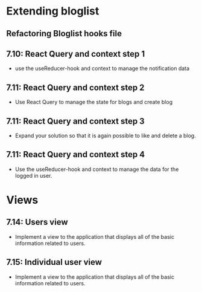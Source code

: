 # Extending bloglist

## Refactoring Bloglist hooks file

## 7.10: React Query and context step 1

- use the useReducer-hook and context to manage the notification data

## 7.11: React Query and context step 2

- Use React Query to manage the state for blogs and create blog

## 7.11: React Query and context step 3

- Expand your solution so that it is again possible to like and delete a blog.

## 7.11: React Query and context step 4

- Use the useReducer-hook and context to manage the data for the logged in user.

# Views

## 7.14: Users view

- Implement a view to the application that displays all of the basic information related to users.

## 7.15: Individual user view

- Implement a view to the application that displays all of the basic information related to users.
